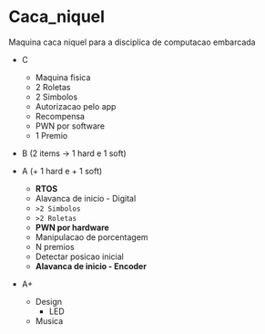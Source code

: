 # Caca_niquel
Maquina caca niquel para a disciplica de computacao embarcada

- C
   - Maquina fisica
   - 2 Roletas
   - 2 Simbolos
   - Autorizacao pelo app
   - Recompensa
   - PWN por software
   - 1 Premio
- B (2 items -> 1 hard e 1 soft)
- A (+ 1 hard e + 1 soft)
   - **RTOS**
   - Alavanca de inicio - Digital
   - `>2 Simbolos`
   - `>2 Roletas`
   - **PWN por hardware**
   - Manipulacao de porcentagem
   - N premios
   - Detectar posicao inicial
   - **Alavanca de inicio - Encoder**

- A+ 
  - Design
    - LED 
   - Musica
